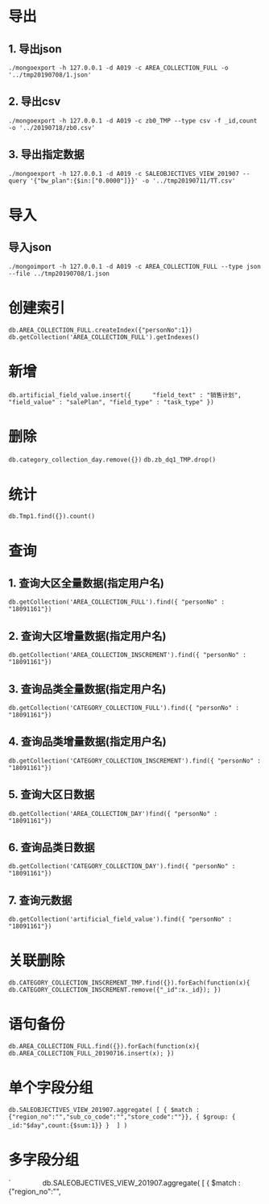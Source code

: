 # 导出
## 1. 导出json
`./mongoexport -h 127.0.0.1 -d A019 -c AREA_COLLECTION_FULL -o '../tmp20190708/1.json'`

## 2. 导出csv
`./mongoexport -h 127.0.0.1 -d A019 -c zb0_TMP --type csv -f _id,count -o '../20190718/zb0.csv'`

## 3. 导出指定数据
`./mongoexport -h 127.0.0.1 -d A019 -c SALEOBJECTIVES_VIEW_201907 --query '{"bw_plan":{$in:["0.0000"]}}' -o '../tmp20190711/TT.csv'`


# 导入
## 导入json
`./mongoimport -h 127.0.0.1 -d A019 -c AREA_COLLECTION_FULL --type json --file ../tmp20190708/1.json`

# 创建索引
`db.AREA_COLLECTION_FULL.createIndex({"personNo":1})`
`db.getCollection('AREA_COLLECTION_FULL').getIndexes()`

# 新增
`
db.artificial_field_value.insert({ 
    "field_text" : "销售计划",
"field_value" : "salePlan",
"field_type" : "task_type"
})
`
# 删除
`db.category_collection_day.remove({})`
`db.zb_dq1_TMP.drop()`

# 统计

`db.Tmp1.find({}).count()`

# 查询

## 1. 查询大区全量数据(指定用户名)
`db.getCollection('AREA_COLLECTION_FULL').find({ "personNo" : "18091161"})`

## 2. 查询大区增量数据(指定用户名)
`db.getCollection('AREA_COLLECTION_INSCREMENT').find({ "personNo" : "18091161"})`

## 3. 查询品类全量数据(指定用户名)
`db.getCollection('CATEGORY_COLLECTION_FULL').find({ "personNo" : "18091161"})`

## 4. 查询品类增量数据(指定用户名)
`db.getCollection('CATEGORY_COLLECTION_INSCREMENT').find({ "personNo" : "18091161"})`

## 5. 查询大区日数据
`db.getCollection('AREA_COLLECTION_DAY')find({ "personNo" : "18091161"})`

## 6. 查询品类日数据
`db.getCollection('CATEGORY_COLLECTION_DAY').find({ "personNo" : "18091161"})`

## 7. 查询元数据
`db.getCollection('artificial_field_value').find({ "personNo" : "18091161"})`


# 关联删除
`db.CATEGORY_COLLECTION_INSCREMENT_TMP.find({}).forEach(function(x){ db.CATEGORY_COLLECTION_INSCREMENT.remove({"_id":x._id}); })`

# 语句备份
`db.AREA_COLLECTION_FULL.find({}).forEach(function(x){ db.AREA_COLLECTION_FULL_20190716.insert(x); })`


# 单个字段分组
`
db.SALEOBJECTIVES_VIEW_201907.aggregate( [
{ $match : {"region_no":"","sub_co_code":"","store_code":""}},
{ $group: { _id:"$day",count:{$sum:1}} } 
] )
`     
# 多字段分组 
`                
db.SALEOBJECTIVES_VIEW_201907.aggregate( [
{ $match : {"region_no":"",
